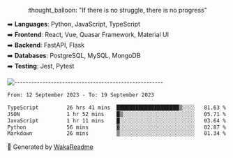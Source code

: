 <p align="center"> 
  :thought_balloon: "If there is no struggle, there is no progress"
</p>

<p align="left">
  ➡️ <strong>Languages</strong>: Python, JavaScript, TypeScript<br>
  ➡️ <strong>Frontend</strong>: React, Vue, Quasar Framework, Material UI<br>
  ➡️ <strong>Backend</strong>: FastAPI, Flask<br>
  ➡️ <strong>Databases</strong>: PostgreSQL, MySQL, MongoDB<br>
  ➡️ <strong>Testing</strong>: Jest, Pytest<br>
</p>

![-----------------------------------------------------](https://raw.githubusercontent.com/andreasbm/readme/master/assets/lines/vintage.png)

<!--START_SECTION:waka-->

```txt
From: 12 September 2023 - To: 19 September 2023

TypeScript         26 hrs 41 mins  ████████████████████▒░░░░   81.63 %
JSON               1 hr 52 mins    █▒░░░░░░░░░░░░░░░░░░░░░░░   05.71 %
JavaScript         1 hr 11 mins    █░░░░░░░░░░░░░░░░░░░░░░░░   03.64 %
Python             56 mins         ▓░░░░░░░░░░░░░░░░░░░░░░░░   02.87 %
Markdown           26 mins         ▒░░░░░░░░░░░░░░░░░░░░░░░░   01.34 %
```

<!--END_SECTION:waka-->


🚀 Generated by [WakaReadme](https://github.com/athul/waka-readme)
